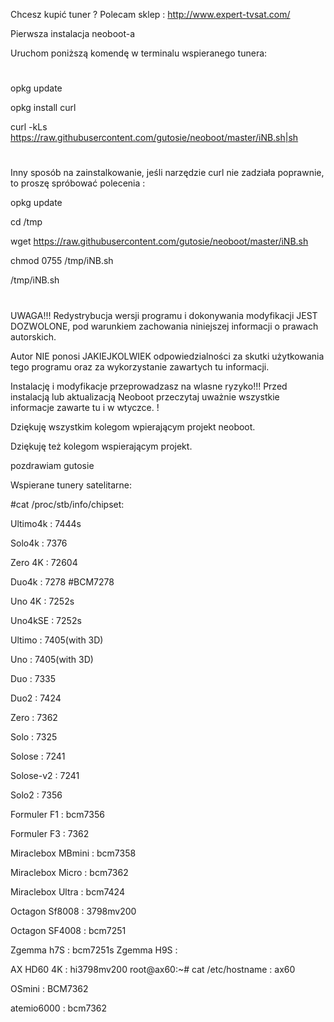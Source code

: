 Chcesz kupić tuner ? Polecam sklep : http://www.expert-tvsat.com/


Pierwsza instalacja neoboot-a

Uruchom poniższą komendę w terminalu wspieranego tunera:
#

opkg update 

opkg install curl 

curl -kLs https://raw.githubusercontent.com/gutosie/neoboot/master/iNB.sh|sh
#

Inny sposób na zainstalkowanie, jeśli narzędzie curl nie zadziała poprawnie, to proszę spróbować polecenia :


opkg update

cd /tmp

wget https://raw.githubusercontent.com/gutosie/neoboot/master/iNB.sh

chmod 0755 /tmp/iNB.sh

/tmp/iNB.sh
#

UWAGA!!! 
 Redystrybucja wersji programu i dokonywania modyfikacji JEST DOZWOLONE, pod warunkiem zachowania niniejszej informacji o prawach autorskich. 

Autor NIE ponosi JAKIEJKOLWIEK odpowiedzialności za skutki użytkowania tego programu oraz za wykorzystanie zawartych tu informacji.

Instalację i modyfikacje przeprowadzasz na wlasne ryzyko!!! Przed instalacją lub aktualizacją Neoboot przeczytaj uważnie wszystkie informacje zawarte tu i w wtyczce. !

Dziękuję wszystkim kolegom wpierającym projekt neoboot.

Dziękuję też kolegom wspierającym projekt.

pozdrawiam gutosie



Wspierane tunery satelitarne:

#cat /proc/stb/info/chipset:  

Ultimo4k            :    7444s 

Solo4k              :    7376  

Zero 4K             :    72604

Duo4k               :    7278  #BCM7278 

Uno 4K              :    7252s 

Uno4kSE             :    7252s  

Ultimo              :    7405(with 3D) 

Uno                 :    7405(with 3D) 

Duo                 :    7335 

Duo2                :    7424 

Zero                :    7362 

Solo                :    7325

Solose              :    7241 

Solose-v2           :    7241 

Solo2               :    7356  
              
Formuler F1         :    bcm7356  

Formuler F3         :    7362       
     
Miraclebox MBmini   :    bcm7358 

Miraclebox Micro    :    bcm7362  

Miraclebox Ultra    :    bcm7424  

  
Octagon Sf8008      :    3798mv200

Octagon SF4008      :    bcm7251

Zgemma h7S          :    bcm7251s 
Zgemma H9S          :

AX HD60 4K          :    hi3798mv200  root@ax60:~# cat /etc/hostname : ax60

OSmini              :    BCM7362

atemio6000          :    bcm7362 




